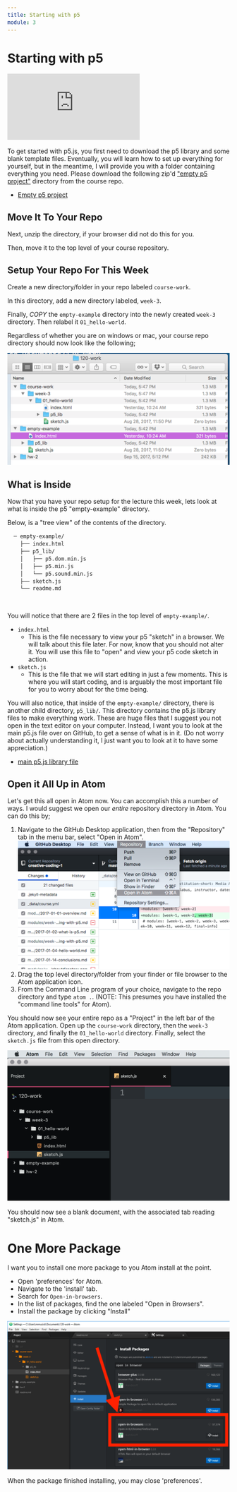 ```yaml
---
title: Starting with p5
module: 3
---
```


# Starting with p5

<div class="embed-responsive embed-responsive-16by9"><iframe class="embed-responsive-item" src="https://www.youtube.com/embed/vEAn9qyM3lw" frameborder="0" allowfullscreen></iframe></div>

To get started with p5.js, you first need to download the p5 library and some blank template files. Eventually, you will learn how to set up everything for yourself, but in the meantime, I will provide you with a folder containing everything you need. Please download the following zip'd ["empty p5 project"](https://github.com/Montana-Media-Arts/120_CreativeCoding/raw/master/_empty_example/empty-example.zip) directory from the course repo.

- [Empty p5 project](https://github.com/Montana-Media-Arts/120_CreativeCoding/raw/master/_empty_example/empty-example.zip)


## Move It To Your Repo

Next, unzip the directory, if your browser did not do this for you.

Then, move it to the top level of your course repository.


## Setup Your Repo For This Week

Create a new directory/folder in your repo labeled `course-work`.

In this directory, add a new directory labeled, `week-3`.

Finally, _COPY_ the `empty-example` directory into the newly created `week-3` directory. Then relabel it `01_hello-world`.

Regardless of whether you are on windows or mac, your course repo directory should now look like the following;

![Course Repo Example](../imgs/directory-setup-1.png "Course Repo, Setup Example")


## What is Inside

Now that you have your repo setup for the lecture this week, lets look at what is inside the p5 "empty-example" directory.

Below, is a "tree view" of the contents of the directory.

```bash
  ─ empty-example/
    ├── index.html
    ├── p5_lib/
    │   ├── p5.dom.min.js
    │   ├── p5.min.js
    │   └── p5.sound.min.js
    ├── sketch.js
    └── readme.md
```

<br />


You will notice that there are 2 files in the top level of `empty-example/`.

- `index.html`
    - This is the file necessary to view your p5 "sketch" in a browser. We will talk about this file later. For now, know that you should not alter it. You will use this file to "open" and view your p5 code sketch in action.
- `sketch.js`
    - This is the file that we will start editing in just a few moments. This is where you will start coding, and is arguably the most important file for you to worry about for the time being.

You will also notice, that inside of the `empty-example/` directory, there is another child directory, `p5_lib/`. This directory contains the p5.js library files to make everything work. These are huge files that I suggest you not open in the text editor on your computer. Instead, I want you to look at the main p5.js file over on GitHub, to get a sense of what is in it. (Do not worry about actually understanding it, I just want you to look at it to have some appreciation.)

- [main p5.js library file](https://raw.githubusercontent.com/Montana-Media-Arts/120_CreativeCoding/master/_empty_example/p5_lib/p5.js)


## Open it All Up in Atom

Let's get this all open in Atom now. You can accomplish this a number of ways. I would suggest we open our _entire_ repository directory in Atom. You can do this by;

1. Navigate to the GitHub Desktop application, then from the "Repository" tab in the menu bar, select "Open in Atom".
![Example of Opening Atom from GitHub Desktop](../imgs/open_atom_github.png "Example of Opening Atom from GitHub Desktop")
2. Drag the top level directory/folder from your finder or file browser to the Atom application icon.
3. From the Command Line program of your choice, navigate to the repo directory and type `atom .`. (NOTE: This presumes you have installed the "command line tools" for Atom).

You should now see your entire repo as a "Project" in the left bar of the Atom application. Open up the `course-work` directory, then the `week-3` directory, and finally the `01_hello-world` directory. Finally, select the `sketch.js` file from this open directory.

![Open A Project in Atom](../imgs/project-in-atom.png "Open a project in atom")

You should now see a blank document, with the associated tab reading "sketch.js" in Atom.


# One More Package

I want you to install one more package to you Atom install at the point.

- Open 'preferences' for Atom.
- Navigate to the 'install' tab.
- Search for `Open-in-browsers`.
- In the list of packages, find the one labeled "Open in Browsers".
- Install the package by clicking "Install"

![Install "Open in Browsers"](../imgs/Open-In-Browsers.png 'Install "Open in Browsers"')

When the package finished installing, you may close 'preferences'.
